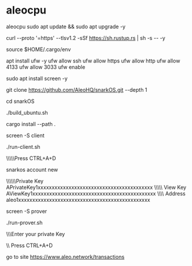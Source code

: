 # aleocpu
aleocpu
sudo apt update && sudo apt upgrade -y

curl --proto '=https' --tlsv1.2 -sSf https://sh.rustup.rs | sh -s -- -y

source $HOME/.cargo/env

apt install ufw -y 
ufw allow ssh 
ufw allow https 
ufw allow http 
ufw allow 4133
ufw allow 3033
ufw enable

sudo apt install screen -y

git clone https://github.com/AleoHQ/snarkOS.git --depth 1

cd snarkOS

./build_ubuntu.sh

cargo install --path .

screen -S client

./run-client.sh

\\\\\\\\\\Press CTRL+A+D

snarkos account new

\\\\\\\\\\\\Private Key  APrivateKey1xxxxxxxxxxxxxxxxxxxxxxxxxxxxxxxxxxxxxxxxx
   \\\\\\\\\\  View Key  AViewKey1xxxxxxxxxxxxxxxxxxxxxxxxxxxxxxxxxxxxxxxxxxxx
 \\\\\\\\    Address  aleo1xxxxxxxxxxxxxxxxxxxxxxxxxxxxxxxxxxxxxxxxxxxxxxx

screen -S prover

./run-prover.sh

\\\\\\Enter your private Key

\\\\ Press CTRL+A+D

go to site https://www.aleo.network/transactions



